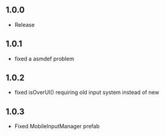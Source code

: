 ## 1.0.0
- Release

## 1.0.1
- fixed a asmdef problem

## 1.0.2
- fixed isOverUI() requiring old input system instead of new

## 1.0.3
- Fixed MobileInputManager prefab